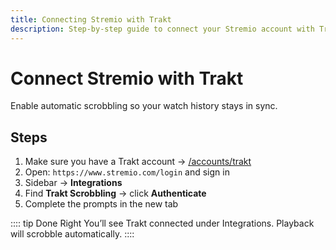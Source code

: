 ```yaml
---
title: Connecting Stremio with Trakt
description: Step-by-step guide to connect your Stremio account with Trakt for watch history tracking
---
```


# Connect Stremio with Trakt

Enable automatic scrobbling so your watch history stays in sync.

## Steps

1. Make sure you have a Trakt account → [/accounts/trakt](/accounts/trakt)
2. Open: `https://www.stremio.com/login` and sign in
3. Sidebar → **Integrations**
4. Find **Trakt Scrobbling** → click **Authenticate**
5. Complete the prompts in the new tab

:::: tip Done Right
You’ll see Trakt connected under Integrations. Playback will scrobble automatically.
::::
